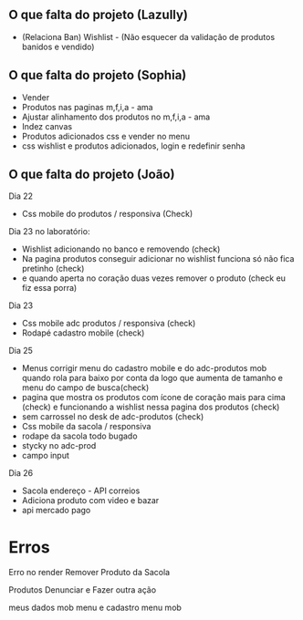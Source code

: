 ## O que falta do projeto (Lazully)

- (Relaciona Ban) Wishlist - (Não esquecer da validação de produtos banidos e vendido)

## O que falta do projeto (Sophia)

- Vender
- Produtos nas paginas m,f,i,a - ama
- Ajustar alinhamento dos produtos no m,f,i,a - ama
- Indez canvas
- Produtos adicionados css e vender no menu
- css wishlist e produtos adicionados, login e redefinir senha

## O que falta do projeto (João)

Dia 22 
- Css mobile do produtos / responsiva (Check)

Dia 23 no laboratório:
- Wishlist adicionando no banco e removendo  (check)
- Na pagina produtos conseguir adicionar no wishlist funciona só não fica pretinho (check)
- e quando aperta no coração duas vezes remover o produto (check eu fiz essa porra)

Dia 23 
- Css mobile adc produtos / responsiva (check)
- Rodapé cadastro mobile (check)

Dia 25

- Menus corrigir menu do cadastro mobile e do adc-produtos mob quando rola para baixo por conta da logo que aumenta de tamanho e menu do campo de busca(check)
- pagina que mostra os produtos com ícone de coração mais para cima (check)
e funcionando a wishlist nessa pagina dos produtos (check)
- sem carrossel no desk de adc-produtos (check)
- Css mobile da sacola / responsiva
- rodape da sacola todo bugado
- stycky no adc-prod
- campo input

Dia 26

- Sacola endereço - API correios
- Adiciona produto com video e bazar
- api mercado pago

# Erros

Erro no render
Remover Produto da Sacola

Produtos Denunciar e Fazer outra ação

meus dados mob menu e cadastro menu mob

